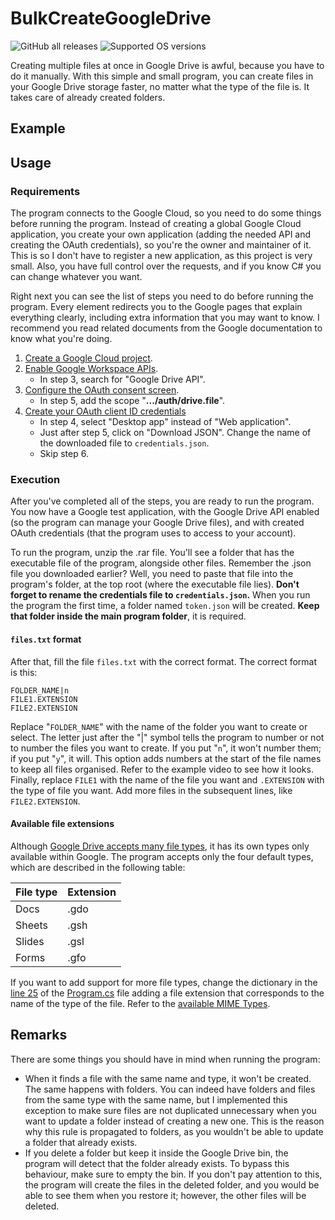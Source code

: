 # BulkCreateGoogleDrive
![GitHub all releases](https://img.shields.io/github/downloads/JoseDeFreitas/CodewarsGitHubLogger/total)
![Supported OS versions](https://img.shields.io/badge/for-Windows%2C%20MacOS%2C%20Linux-blue)

Creating multiple files at once in Google Drive is awful, because you have to do it manually.
With this simple and small program, you can create files in your Google Drive storage faster,
no matter what the type of the file is. It takes care of already created folders.

## Example

## Usage

### Requirements

The program connects to the Google Cloud, so you need to do some things before running the program.
Instead of creating a global Google Cloud application, you create your own application (adding the
needed API and creating the OAuth credentials), so you're the owner and maintainer of it. This is
so I don't have to register a new application, as this project is very small. Also, you have full
control over the requests, and if you know C# you can change whatever you want.

Right next you can see the list of steps you need to do before running the program. Every element
redirects you to the Google pages that explain everything clearly, including extra information that
you may want to know. I recommend you read related documents from the Google documentation to know
what you're doing.

1. [Create a Google Cloud project](https://developers.google.com/workspace/guides/create-project).
2. [Enable Google Workspace APIs](https://developers.google.com/workspace/guides/enable-apis).
    - In step 3, search for "Google Drive API".
3. [Configure the OAuth consent screen](https://developers.google.com/workspace/guides/configure-oauth-consent#configure_oauth_consent_register_your_app).
    - In step 5, add the scope "**.../auth/drive.file**".
4. [Create your OAuth client ID credentials](https://developers.google.com/workspace/guides/create-credentials#oauth-client-id)
    - In step 4, select "Desktop app" instead of "Web application".
    - Just after step 5, click on "Download JSON". Change the name of the downloaded file to
    `credentials.json`.
    - Skip step 6.

### Execution

After you've completed all of the steps, you are ready to run the program. You now have a Google
test application, with the Google Drive API enabled (so the program can manage your Google Drive
files), and with created OAuth credentials (that the program uses to access to your account).

To run the program, unzip the .rar file. You'll see a folder that has the executable file of the
program, alongside other files. Remember the .json file you downloaded earlier? Well,
you need to paste that file into the program's folder, at the top root (where the executable file
lies). **Don't forget to rename the credentials file to `credentials.json`.** When you run the
program the first time, a folder named `token.json` will be created.
**Keep that folder inside the main program folder**, it is required.

#### `files.txt` format

After that, fill the file `files.txt` with the correct format. The correct format is this:

```
FOLDER_NAME|n
FILE1.EXTENSION
FILE2.EXTENSION
```

Replace "`FOLDER_NAME`" with the name of the folder you want to create or select. The letter just
after the "|" symbol tells the program to number or not to number the files you want to create. If
you put "`n`", it won't number them; if you put "`y`", it will. This option adds numbers at the
start of the file names to keep all files organised. Refer to the example video to see how it
looks. Finally, replace `FILE1` with the name of the file you want and `.EXTENSION` with the type
of file you want. Add more files in the subsequent lines, like `FILE2.EXTENSION`.

#### Available file extensions

Although [Google Drive accepts many file types](https://support.google.com/drive/answer/37603), it
has its own types only available within Google. The program accepts only the four default types,
which are described in the following table:

|File type|Extension|
|---------|---------|
|Docs     |.gdo     |
|Sheets   |.gsh     |
|Slides   |.gsl     |
|Forms    |.gfo     |

If you want to add support for more file types, change the dictionary in the
[line 25](https://github.com/JoseDeFreitas/BulkEditGoogleDrive/blob/8aa76e7b79f06e02b41cb313e222f7f2275d9929/src/Program.cs#L25)
of the [Program.cs](src/Program.cs) file adding a file extension that corresponds to the name of
the type of the file. Refer to the [available MIME Types](https://developers.google.com/drive/api/guides/mime-types).

## Remarks

There are some things you should have in mind when running the program:

- When it finds a file with the same name and type, it won't be created. The same happens with
folders. You can indeed have folders and files from the same type with the same name, but I
implemented this exception to make sure files are not duplicated unnecessary when you want to
update a folder instead of creating a new one. This is the reason why this rule is propagated to
folders, as you wouldn't be able to update a folder that already exists.
- If you delete a folder but keep it inside the Google Drive bin, the program will detect that the
folder already exists. To bypass this behaviour, make sure to empty the bin. If you don't pay
attention to this, the program will create the files in the deleted folder, and you would be able
to see them when you restore it; however, the other files will be deleted.

